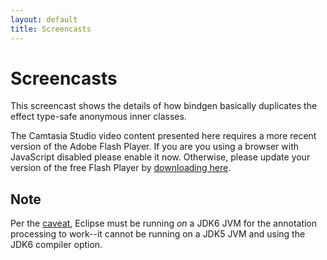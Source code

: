 ```yaml
---
layout: default
title: Screencasts
---
```


<script type="text/javascript" src="screencasts/swfobject.js"></script>
<script type="text/javascript">
    swfobject.registerObject("csSWF", "9.0.115", "screencasts/expressInstall.swf");
</script>

Screencasts
===========

This screencast shows the details of how bindgen basically duplicates the effect type-safe anonymous inner classes. 

<div id="media">
    <object classid="clsid:D27CDB6E-AE6D-11cf-96B8-444553540000" width="640" height="498" id="csSWF">
        <param name="movie" value="screencasts/bindgen_controller.swf" />
        <param name="quality" value="best" />
        <param name="bgcolor" value="#1a1a1a" />
        <param name="allowfullscreen" value="true" />
        <param name="scale" value="showall" />
        <param name="allowscriptaccess" value="always" />
        <param name="flashvars" value="autostart=false&amp;thumb=screencasts/bindgen_firstFrame.png&amp;thumbscale=45&amp;color=0x000000,0x000000" />
        <!--[if !IE]>-->
        <object type="application/x-shockwave-flash" data="screencasts/bindgen_controller.swf" width="640" height="498">
            <param name="quality" value="best" />
            <param name="bgcolor" value="#1a1a1a" />
            <param name="allowfullscreen" value="true" />
            <param name="scale" value="showall" />
            <param name="allowscriptaccess" value="always" />
            <param name="flashvars" value="autostart=false&amp;thumb=screencasts/bindgen_firstFrame.png&amp;thumbscale=45&amp;color=0x000000,0x000000" />
        <!--<![endif]-->
            <div id="noUpdate">
                <p>The Camtasia Studio video content presented here requires a more recent version of the Adobe Flash Player. If you are you using a browser with JavaScript disabled please enable it now. Otherwise, please update your version of the free Flash Player by <a href="http://www.adobe.com/go/getflashplayer">downloading here</a>.</p>
            </div>
        <!--[if !IE]>-->
        </object>
        <!--<![endif]-->
    </object>
</div>


Note
----

Per the [caveat](setup.html), Eclipse must be running *on* a JDK6 JVM for the annotation processing to work--it cannot be running on a JDK5 JVM and using the JDK6 compiler option.

